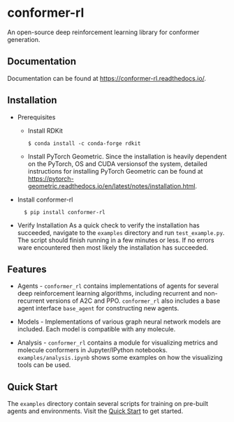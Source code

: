 # conformer-rl
An open-source deep reinforcement learning library for conformer generation.

## Documentation
Documentation can be found at <https://conformer-rl.readthedocs.io/>.

## Installation

* Prerequisites
  * Install RDKit

        $ conda install -c conda-forge rdkit

  * Install PyTorch Geometric. Since the installation is heavily dependent on the PyTorch, OS and CUDA versionsof the system, detailed instructions for installing PyTorch Geometric can be found at <https://pytorch-geometric.readthedocs.io/en/latest/notes/installation.html>.

* Install conformer-rl

        $ pip install conformer-rl

* Verify Installation
As a quick check to verify the installation has succeeded, navigate to the `examples` directory
and run `test_example.py`. The script should finish running in a few minutes or less. If no errors ware encountered
then most likely the installation has succeeded.

## Features

* Agents - `conformer_rl` contains implementations of agents for several deep reinforcement learning algorithms,
including recurrent and non-recurrent versions of A2C and PPO. `conformer_rl` also includes a base agent
interface `base_agent` for constructing new agents.

* Models - Implementations of various graph neural network models are included. Each model is compatible with
any molecule.

* Analysis - `conformer_rl` contains a module for visualizing metrics and molecule conformers in Jupyter/IPython notebooks.
`examples/analysis.ipynb` shows some examples on how the visualizing tools can be used.

## Quick Start
The `examples` directory contain several scripts for training on pre-built agents and environments.
Visit the [Quick Start](https://conformer-rl.readthedocs.io/en/latest/tutorial/quick_start.html) to get started.
